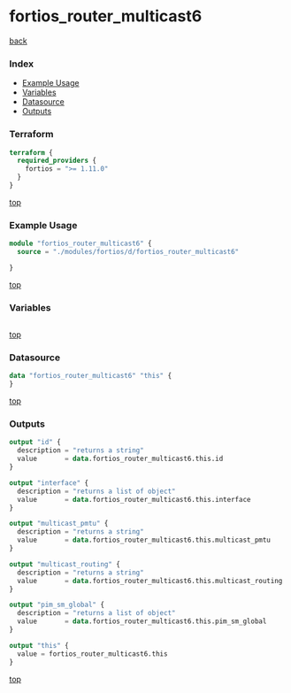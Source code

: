 # fortios_router_multicast6

[back](../fortios.md)

### Index

- [Example Usage](#example-usage)
- [Variables](#variables)
- [Datasource](#datasource)
- [Outputs](#outputs)

### Terraform

```terraform
terraform {
  required_providers {
    fortios = ">= 1.11.0"
  }
}
```

[top](#index)

### Example Usage

```terraform
module "fortios_router_multicast6" {
  source = "./modules/fortios/d/fortios_router_multicast6"

}
```

[top](#index)

### Variables

```terraform
```

[top](#index)

### Datasource

```terraform
data "fortios_router_multicast6" "this" {
}
```

[top](#index)

### Outputs

```terraform
output "id" {
  description = "returns a string"
  value       = data.fortios_router_multicast6.this.id
}

output "interface" {
  description = "returns a list of object"
  value       = data.fortios_router_multicast6.this.interface
}

output "multicast_pmtu" {
  description = "returns a string"
  value       = data.fortios_router_multicast6.this.multicast_pmtu
}

output "multicast_routing" {
  description = "returns a string"
  value       = data.fortios_router_multicast6.this.multicast_routing
}

output "pim_sm_global" {
  description = "returns a list of object"
  value       = data.fortios_router_multicast6.this.pim_sm_global
}

output "this" {
  value = fortios_router_multicast6.this
}
```

[top](#index)